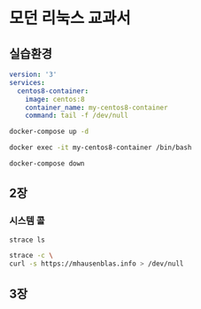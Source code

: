 # 모던 리눅스 교과서

## 실습환경

```yaml
version: '3'
services:
  centos8-container:
    image: centos:8
    container_name: my-centos8-container
    command: tail -f /dev/null
```

```Bash
docker-compose up -d
```

```Bash
docker exec -it my-centos8-container /bin/bash
```

```Bash
docker-compose down
```

## 2장

### 시스템 콜

```Bash
strace ls
```

```Bash
strace -c \
curl -s https://mhausenblas.info > /dev/null
```

## 3장